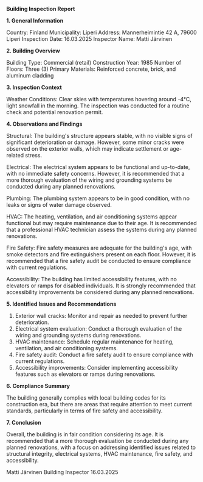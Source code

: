  **Building Inspection Report**

**1. General Information**

Country: Finland
Municipality: Liperi
Address: Mannerheimintie 42 A, 79600 Liperi
Inspection Date: 16.03.2025
Inspector Name: Matti Järvinen

**2. Building Overview**

Building Type: Commercial (retail)
Construction Year: 1985
Number of Floors: Three (3)
Primary Materials: Reinforced concrete, brick, and aluminum cladding

**3. Inspection Context**

Weather Conditions: Clear skies with temperatures hovering around -4°C, light snowfall in the morning. The inspection was conducted for a routine check and potential renovation permit.

**4. Observations and Findings**

Structural: The building's structure appears stable, with no visible signs of significant deterioration or damage. However, some minor cracks were observed on the exterior walls, which may indicate settlement or age-related stress.

Electrical: The electrical system appears to be functional and up-to-date, with no immediate safety concerns. However, it is recommended that a more thorough evaluation of the wiring and grounding systems be conducted during any planned renovations.

Plumbing: The plumbing system appears to be in good condition, with no leaks or signs of water damage observed.

HVAC: The heating, ventilation, and air conditioning systems appear functional but may require maintenance due to their age. It is recommended that a professional HVAC technician assess the systems during any planned renovations.

Fire Safety: Fire safety measures are adequate for the building's age, with smoke detectors and fire extinguishers present on each floor. However, it is recommended that a fire safety audit be conducted to ensure compliance with current regulations.

Accessibility: The building has limited accessibility features, with no elevators or ramps for disabled individuals. It is strongly recommended that accessibility improvements be considered during any planned renovations.

**5. Identified Issues and Recommendations**

1. Exterior wall cracks: Monitor and repair as needed to prevent further deterioration.
2. Electrical system evaluation: Conduct a thorough evaluation of the wiring and grounding systems during renovations.
3. HVAC maintenance: Schedule regular maintenance for heating, ventilation, and air conditioning systems.
4. Fire safety audit: Conduct a fire safety audit to ensure compliance with current regulations.
5. Accessibility improvements: Consider implementing accessibility features such as elevators or ramps during renovations.

**6. Compliance Summary**

The building generally complies with local building codes for its construction era, but there are areas that require attention to meet current standards, particularly in terms of fire safety and accessibility.

**7. Conclusion**

Overall, the building is in fair condition considering its age. It is recommended that a more thorough evaluation be conducted during any planned renovations, with a focus on addressing identified issues related to structural integrity, electrical systems, HVAC maintenance, fire safety, and accessibility.

Matti Järvinen
Building Inspector
16.03.2025
